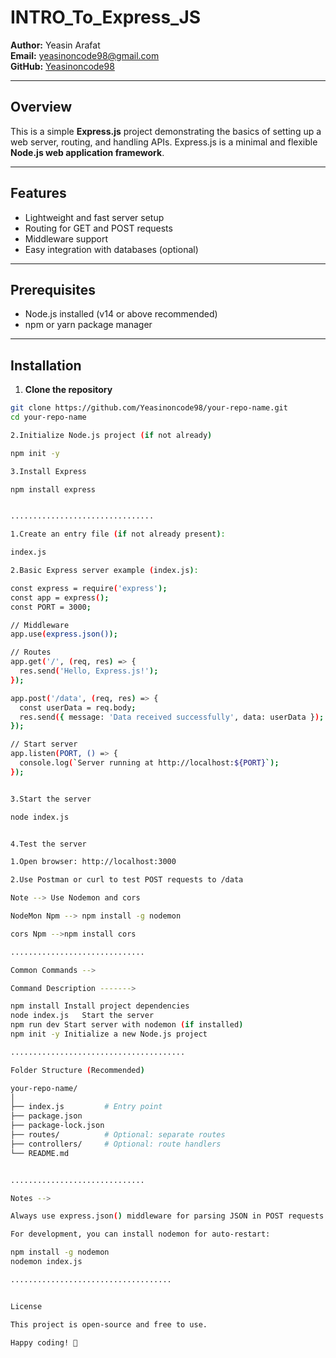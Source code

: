 # INTRO_To_Express_JS


**Author:** Yeasin Arafat  
**Email:** yeasinoncode98@gmail.com  
**GitHub:** [Yeasinoncode98](https://github.com/Yeasinoncode98)

---

## Overview

This is a simple **Express.js** project demonstrating the basics of setting up a web server, routing, and handling APIs. Express.js is a minimal and flexible **Node.js web application framework**.

---

## Features

- Lightweight and fast server setup
- Routing for GET and POST requests
- Middleware support
- Easy integration with databases (optional)

---

## Prerequisites

- Node.js installed (v14 or above recommended)
- npm or yarn package manager

---

## Installation

1. **Clone the repository**

```bash
git clone https://github.com/Yeasinoncode98/your-repo-name.git
cd your-repo-name

2.Initialize Node.js project (if not already)

npm init -y

3.Install Express

npm install express


................................

1.Create an entry file (if not already present):

index.js

2.Basic Express server example (index.js):

const express = require('express');
const app = express();
const PORT = 3000;

// Middleware
app.use(express.json());

// Routes
app.get('/', (req, res) => {
  res.send('Hello, Express.js!');
});

app.post('/data', (req, res) => {
  const userData = req.body;
  res.send({ message: 'Data received successfully', data: userData });
});

// Start server
app.listen(PORT, () => {
  console.log(`Server running at http://localhost:${PORT}`);
});


3.Start the server

node index.js


4.Test the server

1.Open browser: http://localhost:3000

2.Use Postman or curl to test POST requests to /data

Note --> Use Nodemon and cors 

NodeMon Npm --> npm install -g nodemon

cors Npm -->npm install cors

..............................

Common Commands -->

Command	Description ------->

npm install	Install project dependencies
node index.js	Start the server
npm run dev	Start server with nodemon (if installed)
npm init -y	Initialize a new Node.js project

.......................................

Folder Structure (Recommended)

your-repo-name/
│
├── index.js         # Entry point
├── package.json
├── package-lock.json
├── routes/          # Optional: separate routes
├── controllers/     # Optional: route handlers
└── README.md


..............................

Notes -->

Always use express.json() middleware for parsing JSON in POST requests.

For development, you can install nodemon for auto-restart:

npm install -g nodemon
nodemon index.js

....................................


License

This project is open-source and free to use.

Happy coding! 🚀
